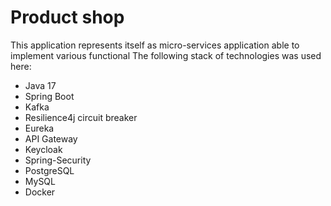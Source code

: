 # Product shop

This application represents itself as micro-services application able to implement various functional
The following stack of technologies was used here:
* Java 17
* Spring Boot
* Kafka
* Resilience4j circuit breaker
* Eureka
* API Gateway
* Keycloak
* Spring-Security
* PostgreSQL
* MySQL
* Docker
